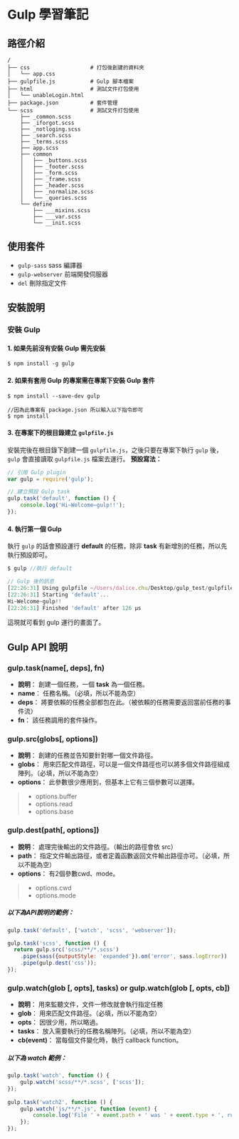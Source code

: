 # Gulp 學習筆記
## 路徑介紹
```
/
├── css                   # 打包後創建的資料夾
│   └── app.css
├── gulpfile.js           # Gulp 腳本檔案
├── html                  # 測試文件打包使用
│   └── unableLogin.html
├── package.json          # 套件管理
└── scss                  # 測試文件打包使用
    ├── _common.scss
    ├── _iforgot.scss
    ├── _notloging.scss
    ├── _search.scss
    ├── _terms.scss
    ├── app.scss
    ├── common
    │   ├── _buttons.scss
    │   ├── _footer.scss
    │   ├── _form.scss
    │   ├── _frame.scss
    │   ├── _header.scss
    │   ├── _normalize.scss
    │   └── _queries.scss
    └── define
        ├── ___mixins.scss
        ├── ___var.scss
        └── __init.scss
```
## 使用套件
+ `gulp-sass` sass 編譯器
+ `gulp-webserver` 前端開發伺服器
+ `del` 刪除指定文件

## 安裝說明
### 安裝 Gulp
#### 1. **如果先前沒有安裝 Gulp 需先安裝**
```
$ npm install -g gulp
```
#### 2. **如果有套用 Gulp 的專案需在專案下安裝 Gulp 套件**
```
$ npm install --save-dev gulp

//因為此專案有 package.json 所以輸入以下指令即可
$ npm install
```
#### 3. **在專案下的根目錄建立 `gulpfile.js`**
安裝完後在根目錄下創建一個 `gulpfile.js`，之後只要在專案下執行 `gulp` 後，`gulp` 會直接讀取 `gulpfile.js` 檔案去運行。
**預設寫法：**
```javascript
// 引用 Gulp plugin
var gulp = require('gulp');

// 建立預設 Gulp task
gulp.task('default', function () {
    console.log('Hi~Welcome~gulp!!');
});

```
#### 4. **執行第一個 Gulp**
執行 `gulp` 的話會預設運行 **default** 的任務，除非 **task** 有新增別的任務，所以先執行預設即可。
```javascript
$ gulp //執行 default

// Gulp 後的訊息
[22:26:31] Using gulpfile ~/Users/dalice.chu/Desktop/gulp_test/gulpfile.js
[22:26:31] Starting 'default'...
Hi~Welcome~gulp!!
[22:26:31] Finished 'default' after 126 μs
```
這現就可看到 gulp 運行的畫面了。
## Gulp API 說明
### gulp.task(name[, deps], fn)
+ **說明**： 創建一個任務，一個 **task** 為一個任務。
+ **name**： 任務名稱。（必填，所以不能為空）
+ **deps**： 將要依賴的任務全部都包在此。（被依賴的任務需要返回當前任務的事件流）
+ **fn**： 該任務調用的套件操作。

### gulp.src(globs[, options])
+ **說明**： 創建的任務並告知要針對哪一個文件路徑。
+ **globs**： 用來匹配文件路徑，可以是一個文件路徑也可以將多個文件路徑組成陣列。（必填，所以不能為空）
+ **options**： 此參數很少應用到，但基本上它有三個參數可以選擇。
> + options.buffer
> + options.read
> + options.base

### gulp.dest(path[, options])
+ **說明**： 處理完後輸出的文件路徑。（輸出的路徑會依 src）
+ **path**： 指定文件輸出路徑，或者定義函數返回文件輸出路徑亦可。（必填，所以不能為空）
+ **options**： 有2個參數cwd、mode。
> + options.cwd
> + options.mode

##### 以下為API說明的範例：
```javascript
gulp.task('default', ['watch', 'scss', 'webserver']);

gulp.task('scss', function () {
  return gulp.src('scss/**/*.scss') 
	.pipe(sass({outputStyle: 'expanded'}).on('error', sass.logError))
	.pipe(gulp.dest('css'));
});
```
### gulp.watch(glob [, opts], tasks) or gulp.watch(glob [, opts, cb])
+ **說明**： 用來監聽文件，文件一修改就會執行指定任務
+ **glob**： 用來匹配文件路徑。（必填，所以不能為空）
+ **opts**： 因很少用，所以略過。
+ **tasks**： 放入需要執行的任務名稱陣列。（必填，所以不能為空）
+ **cb(event)**： 當每個文件變化時，執行 callback function。
##### 以下為 watch 範例：
```javascript
gulp.task('watch', function () {
	gulp.watch('scss/**/*.scss', ['scss']);
});
 
gulp.task('watch2', function () {
    gulp.watch('js/**/*.js', function (event) {
        console.log('File ' + event.path + ' was ' + event.type + ', running tasks...');
    });
});
```

